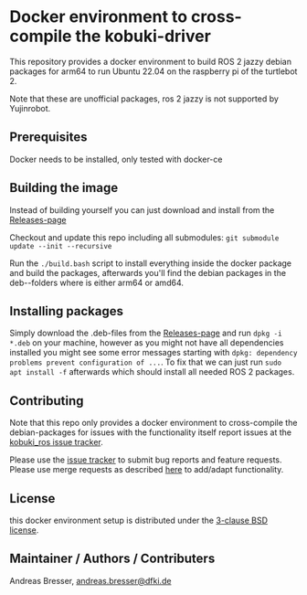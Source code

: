 # Docker environment to cross-compile the kobuki-driver
This repository provides a docker environment to build ROS 2 jazzy debian packages for arm64 to run Ubuntu 22.04 on the raspberry pi of the turtlebot 2.

Note that these are unofficial packages, ros 2 jazzy is not supported by Yujinrobot.

## Prerequisites
Docker needs to be installed, only tested with docker-ce

## Building the image
Instead of building yourself you can just download and install from the [Releases-page](https://github.com/helloric/docker-kobuki-compile/releases/)

Checkout and update this repo including all submodules: `git submodule update --init --recursive`

Run the `./build.bash` script to install everything inside the docker package and build the packages, afterwards you'll find the debian packages in the deb-<arch>-folders where <arch> is either arm64 or amd64.

## Installing packages
Simply download the .deb-files from the [Releases-page](https://github.com/helloric/docker-kobuki-compile/releases/) and run `dpkg -i *.deb` on your machine, however as you might not have all dependencies installed you might see some error messages starting with `dpkg: dependency problems prevent configuration of ...`. To fix that we can just run `sudo apt install -f` afterwards which should install all needed ROS 2 packages.

## Contributing
Note that this repo only provides a docker environment to cross-compile the debian-packages for issues with the functionality itself report issues at the [kobuki_ros issue tracker](https://github.com/kobuki-base/kobuki_ros/issues).

Please use the [issue tracker](https://github.com/helloric/docker-kobuki-compile/issues) to submit bug reports and feature requests. Please use merge requests as described [here](/CONTRIBUTING.md) to add/adapt functionality. 

## License

this docker environment setup is distributed under the [3-clause BSD license](https://opensource.org/licenses/BSD-3-Clause).

## Maintainer / Authors / Contributers

Andreas Bresser, andreas.bresser@dfki.de
